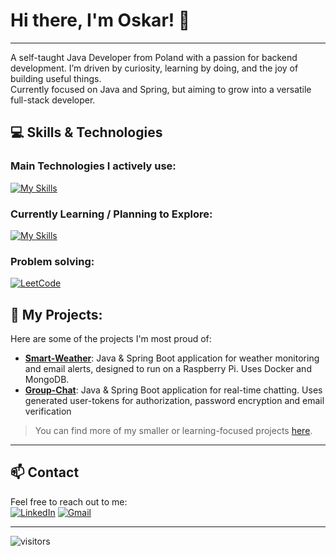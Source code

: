 # Hi there, I'm Oskar! 👋
---

A self-taught Java Developer from Poland with a passion for backend development. I’m driven by curiosity, learning by doing, and the joy of building useful things.  
Currently focused on Java and Spring, but aiming to grow into a versatile full-stack developer.

## :computer: Skills & Technologies
### Main Technologies I actively use:
[![My Skills](https://skillicons.dev/icons?i=java,spring,maven,mysql,git,docker,raspberrypi)](https://skillicons.dev)

### Currently Learning / Planning to Explore:
[![My Skills](https://skillicons.dev/icons?i=mongo,hibernate,linux,js,html,css,bootstrap)](https://skillicons.dev)

### Problem solving:
[![LeetCode](https://img.shields.io/badge/-LeetCode-FFA116?style=for-the-badge&logo=leetcode&logoColor=black)](https://leetcode.com/u/2Oskar9/)

## :rocket: My Projects:
Here are some of the projects I'm most proud of:
- [**Smart-Weather**](https://github.com/OskarCh29/smartWeather): Java & Spring Boot application for weather monitoring and email alerts, designed to run on a Raspberry Pi. Uses Docker and MongoDB.
- [**Group-Chat**](https://github.com/OskarCh29/group-chat): Java & Spring Boot application for real-time chatting. Uses generated user-tokens for authorization, password encryption and email verification

> You can find more of my smaller or learning-focused projects [here](https://github.com/OskarCh29?tab=repositories).

---
## 📫 Contact

Feel free to reach out to me:<br>
[![LinkedIn](https://img.shields.io/badge/-LinkedIn-0077B5?style=for-the-badge&logo=linkedin&logoColor=white)](https://www.linkedin.com/in/oskarch/)
[![Gmail](https://img.shields.io/badge/-Email-D14836?style=for-the-badge&logo=gmail&logoColor=white)](mailto:oskarcharytoniuk29@gmail.com)

---

![visitors](https://visitor-badge.glitch.me/badge?page_id=oskarch29.oskarch29&left_color=green&right_color=red)


